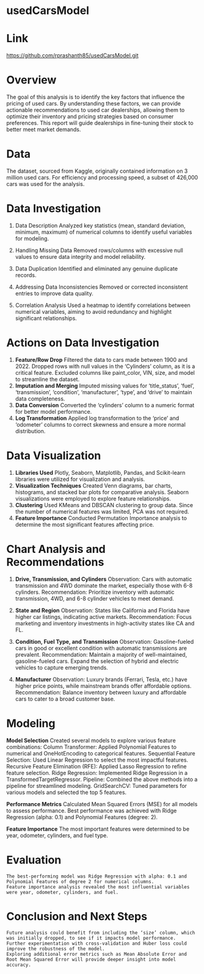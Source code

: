 # usedCarsModel


# Link 
  https://github.com/rprashanth85/usedCarsModel.git


# Overview

The goal of this analysis is to identify the key factors that influence the pricing of used cars. By understanding these factors, we can provide actionable recommendations to used car dealerships, allowing them to optimize their inventory and pricing strategies based on consumer preferences. This report will guide dealerships in fine-tuning their stock to better meet market demands.


# Data

The dataset, sourced from Kaggle, originally contained information on 3 million used cars. For efficiency and processing speed, a subset of 426,000 cars was used for the analysis.


# Data Investigation

1. Data Description
    Analyzed key statistics (mean, standard deviation, minimum, maximum) of numerical columns to identify useful variables for modeling.

2. Handling Missing Data
    Removed rows/columns with excessive null values to ensure data integrity and model reliability.

3. Data Duplication
    Identified and eliminated any genuine duplicate records.

4. Addressing Data Inconsistencies
    Removed or corrected inconsistent entries to improve data quality.

5. Correlation Analysis
    Used a heatmap to identify correlations between numerical variables, aiming to avoid redundancy and highlight significant relationships.


# Actions on Data Investigation

  1. **Feature/Row Drop**
	    Filtered the data to cars made between 1900 and 2022.
	    Dropped rows with null values in the ‘Cylinders’ column, as it is a critical feature.
	    Excluded columns like paint_color, VIN, size, and model to streamline the dataset.
  2. **Imputation and Merging**
  	  Imputed missing values for ‘title_status’, ‘fuel’, ‘transmission’, ‘condition’, ‘manufacturer’, ‘type’, and ‘drive’ to maintain data completeness.
  3. **Data Conversion**
    	Converted the ‘cylinders’ column to a numeric format for better model performance.
  4. **Log Transformation**
    	Applied log transformation to the ‘price’ and ‘odometer’ columns to correct skewness and ensure a more normal distribution.


# Data Visualization

  1.  **Libraries Used**
       Plotly, Seaborn, Matplotlib, Pandas, and Scikit-learn libraries were utilized for visualization and analysis.
  2.  **Visualization Techniques**
		  Created Venn diagrams, bar charts, histograms, and stacked bar plots for comparative analysis.
	    Seaborn visualizations were employed to explore feature relationships.
  3.  **Clustering**
      Used KMeans and DBSCAN clustering to group data. Since the number of numerical features was limited, PCA was not required.
  4.  **Feature Importance**
      Conducted Permutation Importance analysis to determine the most significant features affecting price.


# Chart Analysis and Recommendations

  1. **Drive, Transmission, and Cylinders**
	Observation: Cars with automatic transmission and 4WD dominate the market, especially those with 6-8 cylinders.
	Recommendation: Prioritize inventory with automatic transmission, 4WD, and 6-8 cylinder vehicles to meet demand.

  2. **State and Region**
	Observation: States like California and Florida have higher car listings, indicating active markets.
	Recommendation: Focus marketing and inventory investments in high-activity states like CA and FL.

  3. **Condition, Fuel Type, and Transmission**
	Observation: Gasoline-fueled cars in good or excellent condition with automatic transmissions are prevalent.
	Recommendation: Maintain a majority of well-maintained, gasoline-fueled cars. Expand the selection of hybrid and electric vehicles to capture emerging trends.

  4. **Manufacturer**
	Observation: Luxury brands (Ferrari, Tesla, etc.) have higher price points, while mainstream brands offer affordable options.
	Recommendation: Balance inventory between luxury and affordable cars to cater to a broad customer base.


# Modeling

   **Model Selection**
    Created several models to explore various feature combinations:
    Column Transformer: Applied Polynomial Features to numerical and OneHotEncoding to categorical features.
    Sequential Feature Selection: Used Linear Regression to select the most impactful features.
    Recursive Feature Elimination (RFE): Applied Lasso Regression to refine feature selection.
    Ridge Regression: Implemented Ridge Regression in a TransformedTargetRegressor.
    Pipeline: Combined the above methods into a pipeline for streamlined modeling.
    GridSearchCV: Tuned parameters for various models and selected the top 5 features.

   **Performance Metrics**
    Calculated Mean Squared Errors (MSE) for all models to assess performance.
    Best performance was achieved with Ridge Regression (alpha: 0.1) and Polynomial Features (degree: 2).

   **Feature Importance**
    The most important features were determined to be year, odometer, cylinders, and fuel type.


# Evaluation
    The best-performing model was Ridge Regression with alpha: 0.1 and Polynomial Features of degree 2 for numerical columns.
    Feature importance analysis revealed the most influential variables were year, odometer, cylinders, and fuel.


# Conclusion and Next Steps
    Future analysis could benefit from including the ‘size’ column, which was initially dropped, to see if it impacts model performance.
    Further experimentation with cross-validation and Huber loss could improve the robustness of the model.
    Exploring additional error metrics such as Mean Absolute Error and Root Mean Squared Error will provide deeper insight into model accuracy.

